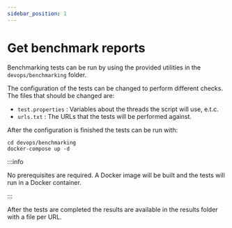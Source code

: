 ```yaml
---
sidebar_position: 1
---
```


# Get benchmark reports

Benchmarking tests can be run by using the provided utilities in the
`devops/benchmarking` folder.

The configuration of the tests can be changed to perform different
checks. The files that should be changed are:

- `test.properties` : Variables about the threads the script will
use, e.t.c.
- `urls.txt` : The URLs that the tests will be performed against.

After the configuration is finished the tests can be run with:

```
cd devops/benchmarking
docker-compose up -d
```

:::info

No prerequisites are required. A Docker image will be built and the
tests will run in a Docker container.

:::

After the tests are completed the results are available in the
results folder with a file per URL.